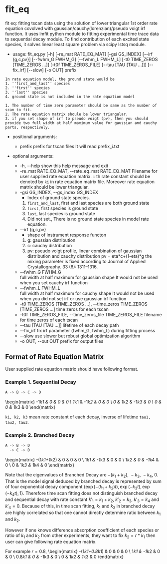 # fit_eq

fit eq: fitting tscan data using the solution of lower triangular 1st order rate equation covolved with gaussian/cauchy(lorenzian)/pseudo voigt irf function.
It uses lmfit python module to fitting experimental time trace data to sequential decay module.
To find contribution of each excited state species, it solves linear least square problem via scipy lstsq module.

* usage: fit_eq.py 
                 [-h] [-re_mat RATE_EQ_MAT] [-gsi GS_INDEX] [--irf {g,c,pv}]
                 [--fwhm_G FWHM_G] [--fwhm_L FWHM_L]
                 [-t0 TIME_ZEROS [TIME_ZEROS ...]] [-t0f TIME_ZEROS_FILE]
                 [--tau [TAU [TAU ...]]] [--fix_irf] [--slow] [-o OUT]
                 prefix

```{Note}
In rate equation model, the ground state would be
1. ''first_and_last'' species
2. ''first'' species
3. ''last'' species
4. ground state is not included in the rate equation model
```

```{Note}
1. The number of time zero parameter should be same as the number of scan to fit.
2. The rate equation matrix shoule be lower triangular.
3. if you set shape of irf to pseudo voigt (pv), then you should provide two full width at half maximum value for gaussian and cauchy parts, respectively.
```

* positional arguments:
  * prefix                prefix for tscan files It will read prefix_i.txt

* optional arguments:
  * -h, --help            show this help message and exit
  * -re_mat RATE_EQ_MAT, --rate_eq_mat RATE_EQ_MAT
                        Filename for user supplied rate equation matrix. 
                        ``i`` th rate constant should be denoted by ``ki`` in rate equation matrix file.
                        Moreover rate equation matrix should be lower triangular.
  * -gsi GS_INDEX, --gs_index GS_INDEX
    * Index of ground state species.
    1. ``first_and_last``, first and last species are both ground state
    2. ``first``, first species is ground state
    3. ``last``,  last species is ground state
    4. Did not set., There is no ground state species in model rate equation.
  * --irf {g,c,pv}        
    * shape of instrument response functon
    1. g: gaussian distribution
    2. c: cauchy distribution
    3. pv: pseudo voigt profile, linear combination of gaussian distribution and cauchy distribution pv = eta*c+(1-eta)*g 
       the mixing parameter is fixed according to Journal of Applied Crystallography. 33 (6): 1311–1316. 
  * --fwhm_G FWHM_G       
                        full width at half maximum for gaussian shape
                        It would not be used when you set cauchy irf function
  * --fwhm_L FWHM_L       
                        full width at half maximum for cauchy shape
                        It would not be used when you did not set irf or use gaussian irf function
  * -t0 TIME_ZEROS [TIME_ZEROS ...], --time_zeros TIME_ZEROS [TIME_ZEROS ...]
                        time zeros for each tscan
  * -t0f TIME_ZEROS_FILE, --time_zeros_file TIME_ZEROS_FILE
                        filename for time zeros of each tscan
  * --tau [TAU [TAU ...]]
                        lifetime of each decay path
  * --fix_irf             fix irf parameter (fwhm_G, fwhm_L) during fitting process
  * --slow                use slower but robust global optimization algorithm
  * -o OUT, --out OUT     prefix for output files


## Format of Rate Equation Matrix 

User supplied rate equation matrix should have following format.

### Example 1. Sequential Decay

```python
A -> B -> C -> D
```

\begin{matrix}
-1*k1 & 0 & 0 & 0 \\
1*k1 & -1*k2 & 0 & 0 \\
0 & 1*k2 & -1*k3 & 0 \\
0 & 0 & 1*k3 & 0
\end{matrix}

``k1, k2, k3`` mean rate constant of each decay, inverse of lifetime ``tau1, tau2, tau3``.

### Example 2. Branched Decay

```python
A -> B -> D
  -> C -> D
```

\begin{matrix}
-(1*k1+1*k2) & 0 & 0 & 0 \\
1*k1 & -1*k3 & 0 & 0 \\
1*k2 & 0 & -1*k4 & 0 \\
0 & 1*k3 & 1*k4 & 0
\end{matrix}

Note that the eigenvalues of Branched Decay are $-(k_1+k_2),\ -k_3,\ -k_4,\ 0$. That is the model signal deduced by branched decay is represented by sum of four exponential decay component $\{\exp\left(-(k_1+k_2)t\right), \exp\left(-k_3t\right), \exp\left(-k_4t\right), 1\}$. Therefore time scan fitting does not distinguish branched decay and sequential decay with rate constant $k'_1 = k_1+k_2$, $k'_2 = k_3$, $k'_3 = k_4$ and $k'_4 = 0$. Because of this, in time scan fitting, $k_1$ and $k_2$ in branched decay are highly correlated so that one cannot directly determine ratio between $k_1$ and $k_2$.

However if one knows difference absorption coefficient of each species or ratio of $k_1$ and $k_2$ from other experiments, they want to fix $k_2=r*k_1$ then user can give following rate equation matrix.

For example $r=0.8$,
\begin{matrix}
-(1*k1+0.8*k1) & 0 & 0 & 0 \\
1*k1 & -1*k2 & 0 & 0 \\
0.8*k1 & 0 & -1*k3 & 0 \\
0 & 1*k2 & 1*k3 & 0
\end{matrix}

